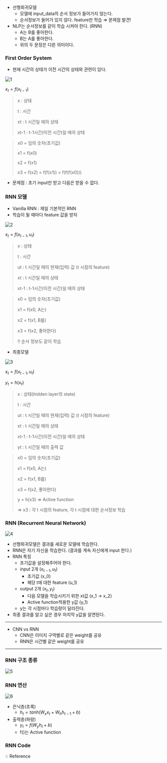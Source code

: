 - 선형회귀모델
    - 모델에 input_data의 순서 정보가 들어가지 않는다.
    - 순서정보가 들어가 있지 않다. feature만 학습 ⇒ 문제점 발견!
- NLP는 순서정보를 같이 학습 시켜야 한다. (RNN)
    - A는 B를 좋아한다.
    - B는 A를 좋아한다.
    - 위의 두 문장은 다른 의미이다.

### First Order System

- 현재 시간의 상태가 이전 시간의 상태와 관련이 있다.

![1](https://github.com/DaSeul-Seo/DataEngineering_Study/assets/67898022/1cd597b4-5b58-4247-9438-4b3a40581662)

$x_t = f(x_{t-1})$

> x : 상태
> 
> t : 시간
> 
> xt : t 시간일 때의 상태
> 
> xt-1 : t-1시간(이전 시간)일 때의 상태
> 

> x0 = 임의 숫자(초기값)
> 
> x1 = f(x0)
> 
> x2 = f(x1)
> 
> x3 = f(x2) = f(f(x1)) = f(f(f(x0)))
> 
- 문제점 : 초기 input만 받고 다음은 받을 수 없다.

### RNN 모델

- Vanilla RNN : 제일 기본적인 RNN
- 학습이 될 때마다 feature 값을 받자

![2](https://github.com/DaSeul-Seo/DataEngineering_Study/assets/67898022/3f1847b7-af02-434a-92be-c064a114e7f1)

$x_t = f(x_{t-1}, u_t)$

> x : 상태
> 
> t : 시간
> 
> ut : t 시간일 때의 현재(입력) 값 (t 시점의 feature)
> 
> xt : t 시간일 때의 상태
> 
> xt-1 : t-1시간(이전 시간)일 때의 상태
> 

> x0 = 임의 숫자(초기값)
> 
> x1 = f(x0, A는)
> 
> x2 = f(x1, B를)
> 
> x3 = f(x2, 좋아한다)
> 
> !! 순서 정보도 같이 학습
> 
- 최종모델

![3](https://github.com/DaSeul-Seo/DataEngineering_Study/assets/67898022/5be628a8-ecbc-4d97-97d4-ee09aa48dfe4)

$x_t = f(x_{t-1}, u_t)$

$y_t = h(x_t)$

> x : 상태(hidden layer의 state)
> 
> t : 시간
> 
> ut : t 시간일 때의 현재(입력) 값 (t 시점의 feature)
> 
> xt : t 시간일 때의 상태
> 
> xt-1 : t-1시간(이전 시간)일 때의 상태
> 
> yt : t 시간일 때의 출력 값
> 

> x0 = 임의 숫자(초기값)
> 
> x1 = f(x0, A는)
> 
> x2 = f(x1, B를)
> 
> x3 = f(x2, 좋아한다)
> 
> y = h(x3) ⇒ Active function
> 
> ⇒ x3 : 각 t 시점의 feature, 각 t 시점에 대한 순서정보 학습
> 

### RNN (Recurrent Neural Network)

![4](https://github.com/DaSeul-Seo/DataEngineering_Study/assets/67898022/9c9093bd-a492-4432-bc43-02ebfbd7abaa)

- 선형회귀모델은 결과를 새로운 모델에 학습한다.
- RNN은 자기 자신을 학습한다. (결과를 계속 자신에게 input 한다.)
- RNN 특징
    - 초기값을 설정해주어야 한다.
    - input 2개  ($x_{t-1}, u_t$)
        - 초기값 (x_0)
        - 해당 t에 대한 feature (u_1)
    - output 2개 ($x_t, y_t$)
        - 다음 모델을 학습시키기 위한 xt값 (x_1 → x_2)
        - Active function적용한 y값 (y_1)
    - y는 각 시점마다 학습량이 달라진다.
- 최종 결과를 알고 싶은 경우 마지막 y값을 알면된다.

---

- CNN vs RNN
    - CNN은 이미지 구역별로 같은 weight를 공유
    - RNN은 시간별 같은 weight를 공유

---

### RNN 구조 종류

![5](https://github.com/DaSeul-Seo/DataEngineering_Study/assets/67898022/58533fa1-efea-41aa-a212-935db2187b68)

### RNN 연산

![6](https://github.com/DaSeul-Seo/DataEngineering_Study/assets/67898022/e721ed6a-93a8-4bb0-ab32-becef3eeb0fe)

- 은닉층(초록)
    - $h_t = tanh(W_xx_t + W_hh_{t-1} + b)$
- 출력층(파랑)
    - $y_t = f(W_yh_t + b)$
    - f()는 Active function

### RNN Code

<aside>
💡 Reference

</aside>
